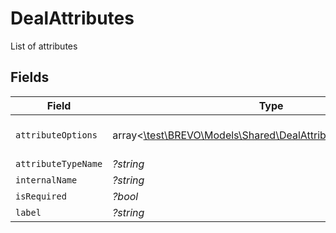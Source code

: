 # DealAttributes

List of attributes


## Fields

| Field                                                                                                                    | Type                                                                                                                     | Required                                                                                                                 | Description                                                                                                              | Example                                                                                                                  |
| ------------------------------------------------------------------------------------------------------------------------ | ------------------------------------------------------------------------------------------------------------------------ | ------------------------------------------------------------------------------------------------------------------------ | ------------------------------------------------------------------------------------------------------------------------ | ------------------------------------------------------------------------------------------------------------------------ |
| `attributeOptions`                                                                                                       | array<[\test\BREVO\Models\Shared\DealAttributesAttributeOptions](../../Models/Shared/DealAttributesAttributeOptions.md)> | :heavy_minus_sign:                                                                                                       | N/A                                                                                                                      | {"key":"custom key","value":"custom label"}                                                                              |
| `attributeTypeName`                                                                                                      | *?string*                                                                                                                | :heavy_minus_sign:                                                                                                       | N/A                                                                                                                      | text                                                                                                                     |
| `internalName`                                                                                                           | *?string*                                                                                                                | :heavy_minus_sign:                                                                                                       | N/A                                                                                                                      | deal_name                                                                                                                |
| `isRequired`                                                                                                             | *?bool*                                                                                                                  | :heavy_minus_sign:                                                                                                       | N/A                                                                                                                      | true                                                                                                                     |
| `label`                                                                                                                  | *?string*                                                                                                                | :heavy_minus_sign:                                                                                                       | N/A                                                                                                                      | Deal Name                                                                                                                |